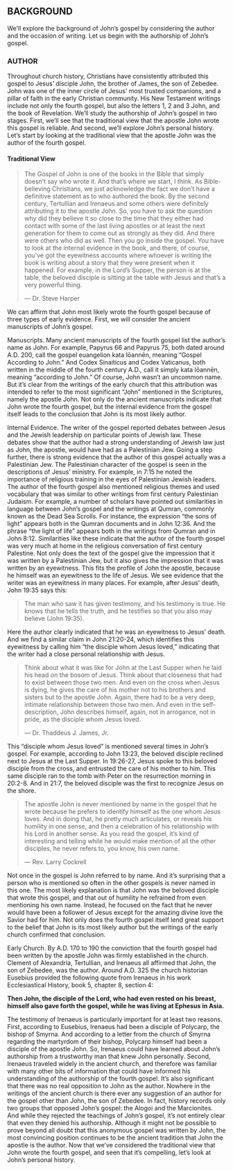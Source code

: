 ## BACKGROUND
	
We’ll explore the background of John’s gospel by considering the author and the occasion of writing. Let us begin with the authorship of John’s gospel.


### AUTHOR

Throughout church history, Christians have consistently attributed this gospel to Jesus’ disciple John, the brother of James, the son of Zebedee. John was one of the inner circle of Jesus’ most trusted companions, and a pillar of faith in the early Christian community. His New Testament writings include not only the fourth gospel, but also the letters 1, 2 and 3 John, and the book of Revelation. 
	We’ll study the authorship of John’s gospel in two stages. First, we’ll see that the traditional view that the apostle John wrote this gospel is reliable. And second, we’ll explore John’s personal history. Let’s start by looking at the traditional view that the apostle John was the author of the fourth gospel.


#### Traditional View
	
> The Gospel of John is one of the books in the Bible that simply doesn’t say who wrote it. And that’s where we start, I think. As Bible-believing Christians, we just acknowledge the fact we don’t have a definitive statement as to who authored the book. By the second century, Tertullian and Irenaeus and some others were definitely attributing it to the apostle John. So, you have to ask the question why did they believe it so close to the time that they either had contact with some of the last living apostles or at least the next generation for them to come out as strongly as they did. And there were others who did as well. Then you go inside the gospel. You have to look at the internal evidence in the book, and there, of course, you’ve got the eyewitness accounts where whoever is writing the book is writing about a story that they were present when it happened. For example, in the Lord’s Supper, the person is at the table, the beloved disciple is sitting at the table with Jesus and that’s a very powerful thing. 
> 
> —	Dr. Steve Harper

We can affirm that John most likely wrote the fourth gospel because of three types of early evidence. First, we will consider the ancient manuscripts of John’s gospel.

Manuscripts. Many ancient manuscripts of the fourth gospel list the author’s name as John. For example, Papyrus 66 and Papyrus 75, both dated around A.D. 200, call the gospel euangelion kata Iōannēn, meaning “Gospel According to John.” And Codex Sinaiticus and Codex Vaticanus, both written in the middle of the fourth century A.D., call it simply kata Iōannēn, meaning “according to John.”
	Of course, John wasn’t an uncommon name. But it’s clear from the writings of the early church that this attribution was intended to refer to the most significant “John” mentioned in the Scriptures, namely the apostle John.
	Not only do the ancient manuscripts indicate that John wrote the fourth gospel, but the internal evidence from the gospel itself leads to the conclusion that John is its most likely author.

Internal Evidence. The writer of the gospel reported debates between Jesus and the Jewish leadership on particular points of Jewish law. These debates show that the author had a strong understanding of Jewish law just as John, the apostle, would have had as a Palestinian Jew.
	Going a step further, there is strong evidence that the author of this gospel actually was a Palestinian Jew. The Palestinian character of the gospel is seen in the descriptions of Jesus’ ministry. For example, in 7:15 he noted the importance of religious training in the eyes of Palestinian Jewish leaders.
	The author of the fourth gospel also mentioned religious themes and used vocabulary that was similar to other writings from first century Palestinian Judaism. For example, a number of scholars have pointed out similarities in language between John’s gospel and the writings at Qumran, commonly known as the Dead Sea Scrolls. For instance, the expression “the sons of light” appears both in the Qumran documents and in John 12:36. And the phrase “the light of life” appears both in the writings from Qumran and in John 8:12. Similarities like these indicate that the author of the fourth gospel was very much at home in the religious conversation of first century Palestine.
	Not only does the text of the gospel give the impression that it was written by a Palestinian Jew, but it also gives the impression that it was written by an eyewitness. This fits the profile of John the apostle, because he himself was an eyewitness to the life of Jesus. We see evidence that the writer was an eyewitness in many places. For example, after Jesus’ death, John 19:35 says this:

> The man who saw it has given testimony, and his testimony is true. He knows that he tells the truth, and he testifies so that you also may believe (John 19:35).

Here the author clearly indicated that he was an eyewitness to Jesus’ death. And we find a similar claim in John 21:20-24, which identifies this eyewitness by calling him “the disciple whom Jesus loved,” indicating that the writer had a close personal relationship with Jesus. 

> Think about what it was like for John at the Last Supper when he laid his head on the bosom of Jesus. Think about that closeness that had to exist between those two men. And even on the cross when Jesus is dying, he gives the care of his mother not to his brothers and sisters but to the apostle John. Again, there had to be a very deep, intimate relationship between those two men. And even in the self-description, John describes himself, again, not in arrogance, not in pride, as the disciple whom Jesus loved. 
> 
> —	Dr. Thaddeus J. James, Jr.

This “disciple whom Jesus loved” is mentioned several times in John’s gospel. For example, according to John 13:23, the beloved disciple reclined next to Jesus at the Last Supper. In 19:26-27, Jesus spoke to this beloved disciple from the cross, and entrusted the care of his mother to him. This same disciple ran to the tomb with Peter on the resurrection morning in 20:2-8. And in 21:7, the beloved disciple was the first to recognize Jesus on the shore.

> The apostle John is never mentioned by name in the gospel that he wrote because he prefers to identify himself as the one whom Jesus loves. And in doing that, he pretty much articulates, or reveals his humility in one sense, and then a celebration of his relationship with his Lord in another sense. As you read the gospel, it’s kind of interesting and telling while he would make mention of all the other disciples, he never refers to, you know, his own name. 
> 
> —	Rev. Larry Cockrell

Not once in the gospel is John referred to by name. And it’s surprising that a person who is mentioned so often in the other gospels is never named in this one. The most likely explanation is that John was the beloved disciple that wrote this gospel, and that out of humility he refrained from even mentioning his own name. Instead, he focused on the fact that he never would have been a follower of Jesus except for the amazing divine love the Savior had for him.
	Not only does the fourth gospel itself lend great support to the belief that John is its most likely author but the writings of the early church confirmed that conclusion.

Early Church. By A.D. 170 to 190 the conviction that the fourth gospel had been written by the apostle John was firmly established in the church. Clement of Alexandria, Tertullian, and Irenaeus all affirmed that John, the son of Zebedee, was the author. Around A.D. 325 the church historian Eusebius provided the following quote from Irenaeus in his work Ecclesiastical History, book 5, chapter 8, section 4:

**Then John, the disciple of the Lord, who had even rested on his breast, himself also gave forth the gospel, while he was living at Ephesus in Asia.**

The testimony of Irenaeus is particularly important for at least two reasons. First, according to Eusebius, Irenaeus had been a disciple of Polycarp, the bishop of Smyrna. And according to a letter from the church of Smyrna regarding the martyrdom of their bishop, Polycarp himself had been a disciple of the apostle John. So, Irenaeus could have learned about John’s authorship from a trustworthy man that knew John personally. Second, Irenaeus traveled widely in the ancient church, and therefore was familiar with many other bits of information that could have informed his understanding of the authorship of the fourth gospel.
	It’s also significant that there was no real opposition to John as the author. Nowhere in the writings of the ancient church is there ever any suggestion of an author for the gospel other than John, the son of Zebedee. In fact, history records only two groups that opposed John’s gospel: the Alogoi and the Marcionites. And while they rejected the teachings of John’s gospel, it’s not entirely clear that even they denied his authorship. 
	Although it might not be possible to prove beyond all doubt that this anonymous gospel was written by John, the most convincing position continues to be the ancient tradition that John the apostle is the author.
Now that we’ve considered the traditional view that John wrote the fourth gospel, and seen that it’s compelling, let’s look at John’s personal history.
